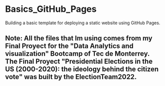# Basics_GitHub_Pages
Building a basic template for deploying a static website using GitHub Pages.

## Note: All the files that Im using comes from my Final Proyect for the "Data Analytics and visualization" Bootcamp of Tec de Monterrey. The Final Proyect "Presidential Elections in the US (2000-2020): the ideology behind the citizen vote" was built by the ElectionTeam2022.
